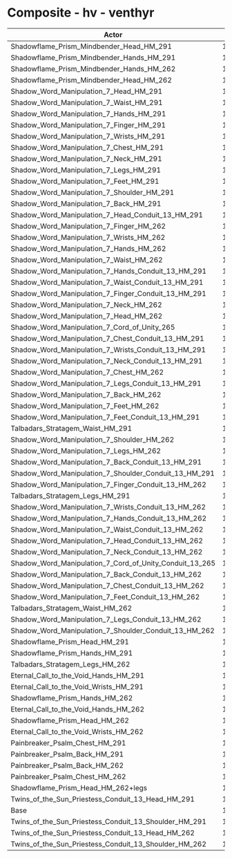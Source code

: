 # Composite - hv - venthyr
| Actor | DPS | Increase |
|---|:---:|:---:|
|Shadowflame_Prism_Mindbender_Head_HM_291|13582|17.31%|
|Shadowflame_Prism_Mindbender_Hands_HM_291|13546|17.01%|
|Shadowflame_Prism_Mindbender_Hands_HM_262|13349|15.30%|
|Shadowflame_Prism_Mindbender_Head_HM_262|13320|15.05%|
|Shadow_Word_Manipulation_7_Head_HM_291|13106|13.21%|
|Shadow_Word_Manipulation_7_Waist_HM_291|13067|12.87%|
|Shadow_Word_Manipulation_7_Hands_HM_291|13065|12.84%|
|Shadow_Word_Manipulation_7_Finger_HM_291|13046|12.68%|
|Shadow_Word_Manipulation_7_Wrists_HM_291|13020|12.46%|
|Shadow_Word_Manipulation_7_Chest_HM_291|13018|12.44%|
|Shadow_Word_Manipulation_7_Neck_HM_291|13003|12.31%|
|Shadow_Word_Manipulation_7_Legs_HM_291|12984|12.15%|
|Shadow_Word_Manipulation_7_Feet_HM_291|12968|12.01%|
|Shadow_Word_Manipulation_7_Shoulder_HM_291|12932|11.70%|
|Shadow_Word_Manipulation_7_Back_HM_291|12929|11.68%|
|Shadow_Word_Manipulation_7_Head_Conduit_13_HM_291|12901|11.43%|
|Shadow_Word_Manipulation_7_Finger_HM_262|12896|11.39%|
|Shadow_Word_Manipulation_7_Wrists_HM_262|12873|11.19%|
|Shadow_Word_Manipulation_7_Hands_HM_262|12869|11.15%|
|Shadow_Word_Manipulation_7_Waist_HM_262|12862|11.09%|
|Shadow_Word_Manipulation_7_Hands_Conduit_13_HM_291|12862|11.09%|
|Shadow_Word_Manipulation_7_Waist_Conduit_13_HM_291|12859|11.07%|
|Shadow_Word_Manipulation_7_Finger_Conduit_13_HM_291|12848|10.97%|
|Shadow_Word_Manipulation_7_Neck_HM_262|12840|10.91%|
|Shadow_Word_Manipulation_7_Head_HM_262|12839|10.90%|
|Shadow_Word_Manipulation_7_Cord_of_Unity_265|12829|10.81%|
|Shadow_Word_Manipulation_7_Chest_Conduit_13_HM_291|12819|10.72%|
|Shadow_Word_Manipulation_7_Wrists_Conduit_13_HM_291|12818|10.71%|
|Shadow_Word_Manipulation_7_Neck_Conduit_13_HM_291|12804|10.59%|
|Shadow_Word_Manipulation_7_Chest_HM_262|12781|10.40%|
|Shadow_Word_Manipulation_7_Legs_Conduit_13_HM_291|12780|10.39%|
|Shadow_Word_Manipulation_7_Back_HM_262|12777|10.36%|
|Shadow_Word_Manipulation_7_Feet_HM_262|12773|10.32%|
|Shadow_Word_Manipulation_7_Feet_Conduit_13_HM_291|12765|10.25%|
|Talbadars_Stratagem_Waist_HM_291|12755|10.17%|
|Shadow_Word_Manipulation_7_Shoulder_HM_262|12740|10.04%|
|Shadow_Word_Manipulation_7_Legs_HM_262|12734|9.99%|
|Shadow_Word_Manipulation_7_Back_Conduit_13_HM_291|12732|9.97%|
|Shadow_Word_Manipulation_7_Shoulder_Conduit_13_HM_291|12731|9.96%|
|Shadow_Word_Manipulation_7_Finger_Conduit_13_HM_262|12693|9.64%|
|Talbadars_Stratagem_Legs_HM_291|12684|9.55%|
|Shadow_Word_Manipulation_7_Wrists_Conduit_13_HM_262|12676|9.48%|
|Shadow_Word_Manipulation_7_Hands_Conduit_13_HM_262|12671|9.44%|
|Shadow_Word_Manipulation_7_Waist_Conduit_13_HM_262|12662|9.36%|
|Shadow_Word_Manipulation_7_Head_Conduit_13_HM_262|12652|9.28%|
|Shadow_Word_Manipulation_7_Neck_Conduit_13_HM_262|12639|9.17%|
|Shadow_Word_Manipulation_7_Cord_of_Unity_Conduit_13_265|12621|9.01%|
|Shadow_Word_Manipulation_7_Back_Conduit_13_HM_262|12580|8.66%|
|Shadow_Word_Manipulation_7_Chest_Conduit_13_HM_262|12578|8.64%|
|Shadow_Word_Manipulation_7_Feet_Conduit_13_HM_262|12572|8.59%|
|Talbadars_Stratagem_Waist_HM_262|12554|8.44%|
|Shadow_Word_Manipulation_7_Legs_Conduit_13_HM_262|12545|8.35%|
|Shadow_Word_Manipulation_7_Shoulder_Conduit_13_HM_262|12545|8.35%|
|Shadowflame_Prism_Head_HM_291|12519|8.13%|
|Shadowflame_Prism_Hands_HM_291|12485|7.84%|
|Talbadars_Stratagem_Legs_HM_262|12446|7.51%|
|Eternal_Call_to_the_Void_Hands_HM_291|12417|7.25%|
|Eternal_Call_to_the_Void_Wrists_HM_291|12335|6.54%|
|Shadowflame_Prism_Hands_HM_262|12295|6.20%|
|Eternal_Call_to_the_Void_Hands_HM_262|12230|5.63%|
|Shadowflame_Prism_Head_HM_262|12211|5.48%|
|Eternal_Call_to_the_Void_Wrists_HM_262|12202|5.39%|
|Painbreaker_Psalm_Chest_HM_291|12008|3.71%|
|Painbreaker_Psalm_Back_HM_291|11956|3.27%|
|Painbreaker_Psalm_Back_HM_262|11814|2.04%|
|Painbreaker_Psalm_Chest_HM_262|11783|1.77%|
|Shadowflame_Prism_Head_HM_262+legs|11612|0.30%|
|Twins_of_the_Sun_Priestess_Conduit_13_Head_HM_291|11603|0.22%|
|Base|11578|0.00%|
|Twins_of_the_Sun_Priestess_Conduit_13_Shoulder_HM_291|11461|-1.01%|
|Twins_of_the_Sun_Priestess_Conduit_13_Head_HM_262|11383|-1.68%|
|Twins_of_the_Sun_Priestess_Conduit_13_Shoulder_HM_262|11291|-2.47%|

